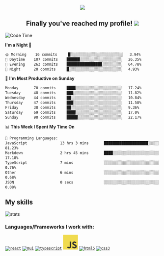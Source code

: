 <p align="center">
  <img src="https://user-images.githubusercontent.com/102032437/162972217-d9d013af-ed44-46cb-bd0c-aaf87b5200e7.gif">
</p>

<h2 align="center">
  Finally you've reached my profile!
  <img src="https://media.giphy.com/media/hvRJCLFzcasrR4ia7z/giphy.gif" width="28">
</h2>

<!--START_SECTION:waka-->
![Code Time](http://img.shields.io/badge/Code%20Time-407%20hrs%2023%20mins-blue)

**I'm a Night 🦉** 

```text
🌞 Morning    16 commits     █░░░░░░░░░░░░░░░░░░░░░░░░   3.94% 
🌆 Daytime    107 commits    ██████░░░░░░░░░░░░░░░░░░░   26.35% 
🌃 Evening    263 commits    ████████████████░░░░░░░░░   64.78% 
🌙 Night      20 commits     █░░░░░░░░░░░░░░░░░░░░░░░░   4.93%

```
📅 **I'm Most Productive on Sunday** 

```text
Monday       70 commits     ████░░░░░░░░░░░░░░░░░░░░░   17.24% 
Tuesday      48 commits     ███░░░░░░░░░░░░░░░░░░░░░░   11.82% 
Wednesday    44 commits     ██░░░░░░░░░░░░░░░░░░░░░░░   10.84% 
Thursday     47 commits     ███░░░░░░░░░░░░░░░░░░░░░░   11.58% 
Friday       38 commits     ██░░░░░░░░░░░░░░░░░░░░░░░   9.36% 
Saturday     69 commits     ████░░░░░░░░░░░░░░░░░░░░░   17.0% 
Sunday       90 commits     █████░░░░░░░░░░░░░░░░░░░░   22.17%

```


📊 **This Week I Spent My Time On** 

```text
💬 Programming Languages: 
JavaScript               13 hrs 3 mins       ████████████████████░░░░░   81.23% 
Markdown                 2 hrs 45 mins       ████░░░░░░░░░░░░░░░░░░░░░   17.18% 
TypeScript               7 mins              ░░░░░░░░░░░░░░░░░░░░░░░░░   0.76% 
Other                    6 mins              ░░░░░░░░░░░░░░░░░░░░░░░░░   0.68% 
JSON                     0 secs              ░░░░░░░░░░░░░░░░░░░░░░░░░   0.08%

```


<!--END_SECTION:waka-->

<h2>My skills</h2>

<img src="https://github-readme-stats.vercel.app/api?username=etczrn&count_private=true&show_icons=true&hide_border=true&bg_color=45deg,185a9d,43cea2&title_color=ffffff&text_color=ffffff&icon_color=ffffff" alt="stats">

### Languages/Frameworks I work with:

<code><a href="https://reactjs.org/"><img alt="react" title="react" src="https://cdn.jsdelivr.net/gh/devicons/devicon/icons/react/react-original.svg" height="48"></a></code>
<code><a href="https://mui.com/"><img alt="mui" title="mui" src="https://cdn.jsdelivr.net/gh/devicons/devicon/icons/materialui/materialui-original.svg" height="48"></a></code>
<code><a href="https://www.typescriptlang.org/"><img alt="typescript" title="typescript" src="https://cdn.jsdelivr.net/gh/devicons/devicon/icons/typescript/typescript-original.svg" height="48"></a></code>
<code><a href="https://developer.mozilla.org/en-US/docs/Web/JavaScript"><img alt="JavaScript" title="JavaScript" src="https://raw.githubusercontent.com/github/explore/80688e429a7d4ef2fca1e82350fe8e3517d3494d/topics/javascript/javascript.png" height="48"></a></code>
<code><a href="https://dev.w3.org/html5/html-author/"><img alt="html5" title="html5" src="https://cdn.jsdelivr.net/gh/devicons/devicon/icons/html5/html5-original.svg" height="48"></a></code>
<code><a href="https://www.w3.org/TR/css/"><img alt="css3" title="css3" src="https://cdn.jsdelivr.net/gh/devicons/devicon/icons/css3/css3-original.svg" height="48"></a></code>
